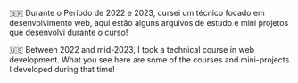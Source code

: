 🇧🇷 Durante o Período de 2022 e 2023, cursei um técnico focado em desenvolvimento web, aqui estão alguns arquivos de estudo e mini projetos que desenvolvi durante o curso!

🇺🇸 Between 2022 and mid-2023, I took a technical course in web development. What you see here are some of the courses and mini-projects I developed during that time!
